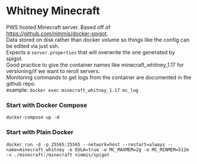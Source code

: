 # Whitney Minecraft

PWS hosted Minecraft server. Based off of https://github.com/nimmis/docker-spigot. 
</br>
Data stored on disk rather than docker volume so things like the config can be edited via just ssh. 
<br>
Expects a `server.properties` that will overwrite the one generated by spigot.
</br>
Good practice to give the container names like minecraft_whitney_1.17 for versioning/if we want to reroll servers.
</br>
Monitoring commands to get logs from the container are documented in the github repo.
</br>
example: `docker exec minecraft_whitney_1.17 mc_log`
### Start with Docker Compose

`docker-compose up -d`

### Start with Plain Docker

`docker run -d -p 25565:25565 --network=host --restart=always --name=minecraft_whitney -e EULA=true -e MC_MAXMEM=2g -e MC_MINMEM=512m -v ./minecraft:/minecraft nimmis/spigot`


